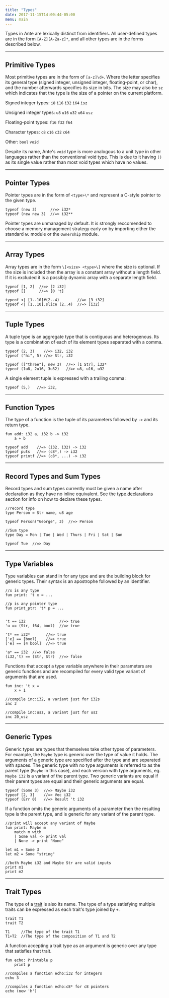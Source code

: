 ```yaml
---
title: "Types"
date: 2017-11-15T14:00:44-05:00
menu: main
---
```


Types in Ante are lexically distinct from identifiers.  All
user-defined types are in the form `[A-Z][A-Za-z]*`, and
all other types are in the forms described below.

---
## Primitive Types

Most primitive types are in the form of `[a-z]\d+`.
Where the letter specifies its general type (signed integer,
unsigned integer, floating-point, or char), and the number
afterwards specifies its size in bits.  The size may also
be `sz` which indicates that the type is the size of a pointer
on the current platform.

Signed integer types: `i8` `i16` `i32` `i64` `isz`

Unsigned integer types: `u8` `u16` `u32` `u64` `usz`

Floating-point types: `f16` `f32` `f64`

Character types: `c8` `c16` `c32` `c64`

Other: `bool` `void`

Despite its name, Ante's `void` type is more analogous to a unit
type in other languages rather than the conventional void type.
This is due to it having  `()` as its single value rather than
most void types which have no values.

---
## Pointer Types

Pointer types are in the form of `<type>\*` and represent
a C-style pointer to the given type.

```ante
typeof (new 3)      //=> i32*
typeof (new new 3)  //=> i32**
```

Pointer types are unmanaged by default.  It is strongly reccomended
to choose a memory management strategy early on by importing either
the standard `GC` module or the `Ownership` module.

---
## Array Types

Array types are in the form `\[<size> <type>\]` where
the size is optional.  If the size is included then the
array is a constant array without a length field.  If it
is excluded it is a possibly dynamic array with a separate
length field.

```ante
typeof [1, 2]  //=> [2 i32]
typeof []      //=> [0 't]

typeof <| [1..10]#(2..4)        //=> [3 i32]
typeof <| [1..10].slice (2..4)  //=> [i32]
```

---
## Tuple Types

A tuple type is an aggregate type that is contiguous and heterogenous.
Its type is a combination of each of its element types separated with a comma.

```ante
typeof (2, 3)    //=> i32, i32
typeof ("hi", 5) //=> Str, i32

typeof (["three"], new 3)  //=> [1 Str], i32*
typeof (1u8, 2u16, 3u32)   //=> u8, u16, u32
```

A single element tuple is expressed with a trailing comma:

```ante
typeof (5,)   //=> i32,
```

---
## Function Types

The type of a function is the tuple of its parameters followed by `->` and
its return type.

```ante
fun add: i32 a, i32 b -> i32
    a + b

typeof add    //=> (i32, i32) -> i32
typeof puts   //=> (c8*,) -> i32
typeof printf //=> (c8*, ...) -> i32
```

---
## Record Types and Sum Types

Record types and sum types currently must be given a name after declaration
as they have no inline equivalent.  See the [type declarations](../type-declarations)
section for info on how to declare these types.

```ante
//record type
type Person = Str name, u8 age

typeof Person("George", 3)  //=> Person

//Sum type
type Day = Mon | Tue | Wed | Thurs | Fri | Sat | Sun

typeof Tue  //=> Day
```

---
## Type Variables

Type variables can stand in for any type and are the building block
for generic types.  Their syntax is an apostrophe followed by an
identifier.

```ante
//x is any type
fun print: 't x = ...

//p is any pointer type
fun print_ptr: 't* p = ...


't == i32               //=> true
'u == (Str, f64, bool)  //=> true

't* == i32*       //=> true
['e] == [bool]    //=> true
['e] == [4 bool]  //=> true

'a* == i32  //=> false
(i32,'t) == (Str, Str)  //=> false
```

Functions that accept a type variable anywhere in their parameters are
generic functions and are recompiled for every valid type variant of
arguments that are used.

```ante
fun inc: 't x =
    x + 1

//compile inc:i32, a variant just for i32s
inc 3

//compile inc:usz, a variant just for usz
inc 20_usz
```

---
## Generic Types

Generic types are types that themselves take other types of parameters.
For example, the `Maybe` type is generic over the type of value it holds.
The arguments of a generic type are specified after the type and are
separated with spaces.  The generic type with no type arguments is
referred to as the parent type (`Maybe` in this case), and each version
with type arguments, eg. `Maybe i32` is a variant of the parent type.
Two generic variants are equal if their parent types are equal and their
generic arguments are equal.

```ante
typeof (Some 3)  //=> Maybe i32
typeof [2, 3]    //=> Vec i32
typeof (Err 0)   //=> Result 't i32
```

If a function omits the generic arguments of a parameter then the resulting
type is the parent type, and is generic for any variant of the parent type.

```ante
//print will accept any variant of Maybe
fun print: Maybe m
    match m with
    | Some val -> print val
    | None -> print "None"

let m1 = Some 3
let m2 = Some "string"

//both Maybe i32 and Maybe Str are valid inputs
print m1
print m2
```

---
## Trait Types

The type of a [trait](../traits) is also its name.  The type of a type
satisfying multiple traits can be expressed as each trait's type
joined by `+`.

```ante
trait T1
trait T2

T1     //The type of the trait T1
T1+T2  //The type of the composition of T1 and T2
```

A function accepting a trait type as an argument is generic over any
type that satisfies that trait.

```ante
fun echo: Printable p
    print p

//compiles a function echo:i32 for integers
echo 3

//compiles a function echo:c8* for c8 pointers
echo (new 'h')
```
